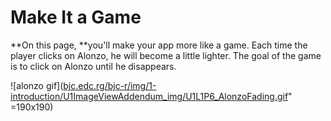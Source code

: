 # Make It a Game

**On this page, **you'll make your app more like a game. Each time the player clicks on Alonzo, he will become a little lighter. The goal of the game is to click on Alonzo until he disappears.

!\[alonzo gif\]\([bjc.edc.rg/bjc-r/img/1-introduction/U1ImageViewAddendum\_img/U1L1P6\_AlonzoFading.gif](http://bjc.edc.rg/bjc-r/img/1-introduction/U1ImageViewAddendum_img/U1L1P6_AlonzoFading.gif)" =190x190\)

